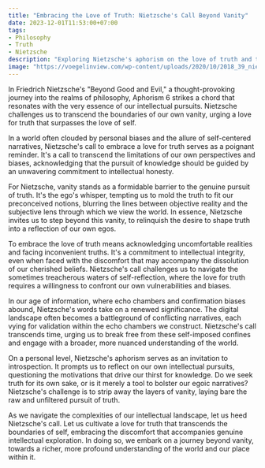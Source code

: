 ```yaml
---
title: "Embracing the Love of Truth: Nietzsche's Call Beyond Vanity"
date: 2023-12-01T11:53:00+07:00
tags:
- Philosophy
- Truth
- Nietzsche
description: "Exploring Nietzsche's aphorism on the love of truth and the challenge to transcend personal vanity in the pursuit of knowledge."
image: "https://voegelinview.com/wp-content/uploads/2020/10/2018_39_nietzsche-e1603820368956.jpg"
---
```


In Friedrich Nietzsche's "Beyond Good and Evil," a thought-provoking journey into the realms of philosophy, Aphorism 6 strikes a chord that resonates with the very essence of our intellectual pursuits. Nietzsche challenges us to transcend the boundaries of our own vanity, urging a love for truth that surpasses the love of self.

In a world often clouded by personal biases and the allure of self-centered narratives, Nietzsche's call to embrace a love for truth serves as a poignant reminder. It's a call to transcend the limitations of our own perspectives and biases, acknowledging that the pursuit of knowledge should be guided by an unwavering commitment to intellectual honesty.

For Nietzsche, vanity stands as a formidable barrier to the genuine pursuit of truth. It's the ego's whisper, tempting us to mold the truth to fit our preconceived notions, blurring the lines between objective reality and the subjective lens through which we view the world. In essence, Nietzsche invites us to step beyond this vanity, to relinquish the desire to shape truth into a reflection of our own egos.

To embrace the love of truth means acknowledging uncomfortable realities and facing inconvenient truths. It's a commitment to intellectual integrity, even when faced with the discomfort that may accompany the dissolution of our cherished beliefs. Nietzsche's call challenges us to navigate the sometimes treacherous waters of self-reflection, where the love for truth requires a willingness to confront our own vulnerabilities and biases.

In our age of information, where echo chambers and confirmation biases abound, Nietzsche's words take on a renewed significance. The digital landscape often becomes a battleground of conflicting narratives, each vying for validation within the echo chambers we construct. Nietzsche's call transcends time, urging us to break free from these self-imposed confines and engage with a broader, more nuanced understanding of the world.

On a personal level, Nietzsche's aphorism serves as an invitation to introspection. It prompts us to reflect on our own intellectual pursuits, questioning the motivations that drive our thirst for knowledge. Do we seek truth for its own sake, or is it merely a tool to bolster our egoic narratives? Nietzsche's challenge is to strip away the layers of vanity, laying bare the raw and unfiltered pursuit of truth.

As we navigate the complexities of our intellectual landscape, let us heed Nietzsche's call. Let us cultivate a love for truth that transcends the boundaries of self, embracing the discomfort that accompanies genuine intellectual exploration. In doing so, we embark on a journey beyond vanity, towards a richer, more profound understanding of the world and our place within it.
